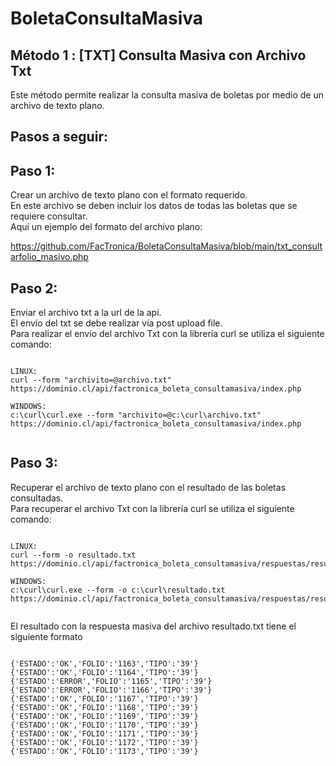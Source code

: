 # BoletaConsultaMasiva

Método 1 : [TXT] Consulta Masiva con Archivo Txt
------------------------------------------------
Este método permite realizar la consulta masiva de boletas por medio de un archivo de texto plano.

Pasos a seguir:
---------------

Paso 1:
-------
Crear un archivo de texto plano con el formato requerido.
<br>En este archivo se deben incluir los datos de todas las boletas que se requiere consultar.
<br>Aquí un ejemplo del formato del archivo plano:

https://github.com/FacTronica/BoletaConsultaMasiva/blob/main/txt_consultarfolio_masivo.php


Paso 2:
-------
Enviar el archivo txt a la url de la api.
<br>El envío del txt se debe realizar vía post upload file.
<br>Para realizar el envío del archivo Txt con la librería curl se utiliza el siguiente comando:

```

LINUX:
curl --form "archivito=@archivo.txt" https://dominio.cl/api/factronica_boleta_consultamasiva/index.php

WINDOWS:
c:\curl\curl.exe --form "archivito=@c:\curl\archivo.txt" https://dominio.cl/api/factronica_boleta_consultamasiva/index.php


```

Paso 3:
-------
Recuperar el archivo de texto plano con el resultado de las boletas consultadas.
<br>Para recuperar el archivo Txt con la librería curl se utiliza el siguiente comando:

```

LINUX:
curl --form -o resultado.txt https://dominio.cl/api/factronica_boleta_consultamasiva/respuestas/resultado.txt

WINDOWS:
c:\curl\curl.exe --form -o c:\curl\resultado.txt https://dominio.cl/api/factronica_boleta_consultamasiva/respuestas/resultado.txt


```

El resultado con la respuesta masiva del archivo resultado.txt tiene el siguiente formato

```

{'ESTADO':'OK','FOLIO':'1163','TIPO':'39'}
{'ESTADO':'OK','FOLIO':'1164','TIPO':'39'}
{'ESTADO':'ERROR','FOLIO':'1165','TIPO':'39'}
{'ESTADO':'ERROR','FOLIO':'1166','TIPO':'39'}
{'ESTADO':'OK','FOLIO':'1167','TIPO':'39'}
{'ESTADO':'OK','FOLIO':'1168','TIPO':'39'}
{'ESTADO':'OK','FOLIO':'1169','TIPO':'39'}
{'ESTADO':'OK','FOLIO':'1170','TIPO':'39'}
{'ESTADO':'OK','FOLIO':'1171','TIPO':'39'}
{'ESTADO':'OK','FOLIO':'1172','TIPO':'39'}
{'ESTADO':'OK','FOLIO':'1173','TIPO':'39'}


```
